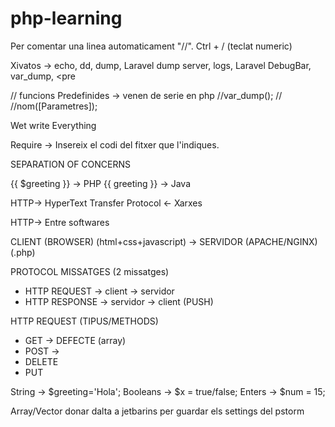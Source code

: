 # php-learning

Per comentar una linea automaticament "//". Ctrl + / (teclat numeric)

Xivatos -> echo, dd, dump, Laravel dump server, logs, Laravel DebugBar, var_dump, <pre 

// funcions Predefinides -> venen de serie en php
//var_dump();
//
//nom([Parametres]);

Wet write Everything

Require -> Insereix el codi del fitxer que l'indiques.

SEPARATION OF CONCERNS

{{ $greeting }} -> PHP
{{ greeting }} -> Java

HTTP-> HyperText Transfer Protocol <- Xarxes

HTTP-> Entre softwares

CLIENT (BROWSER) (html+css+javascript) -> SERVIDOR (APACHE/NGINX) (.php)

PROTOCOL MISSATGES (2 missatges)

- HTTP REQUEST -> client -> servidor
- HTTP RESPONSE -> servidor -> client (PUSH)

HTTP REQUEST (TIPUS/METHODS)

- GET -> DEFECTE (array)
- POST -> 
- DELETE
- PUT

String -> $greeting='Hola';
Booleans -> $x = true/false;
Enters -> $num = 15;


Array/Vector
 donar dalta a jetbarins per guardar els settings del pstorm